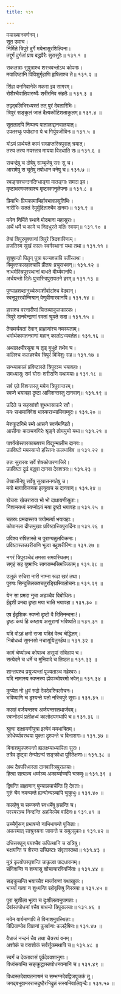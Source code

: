 ```yaml
---
title: १३१

---
```

मयाख्यानवर्णनम्।  
सूत उवाच।  
निर्मिते त्रिपुरे दुर्गे मयेनासुरशिल्पिना।  
तद्दुर्गं दुर्गतां प्राप बद्धवैरैः सुरासुरैः॥ १३१.१ ॥  
  
सकलत्राः सुपुत्राश्च शस्त्रवन्तोऽथ कोपमाः।  
मयादिष्टानि विविशुर्गृहाणि हृषिताश्च ते॥ १३१.२ ॥  
  
सिंहा वनमिवानेके मकरा इव सागरम्।  
रोशैश्चैवातिपारुष्यैः शरीरमिव संहतैः॥ १३१.३ ॥  
  
तद्वद्बलिभिरध्यस्तं तत् पुरं देवतारिभिः।  
त्रिपुरं सङ्कुलं जातं दैत्यकोटिशताकुलम्॥ १३१.४ ॥  
  
सुतलादपि निष्पत्य पातालाद्दानवालयात्।  
उपतस्थुः पयोदाभा ये च गिर्युपजीविनः॥ १३१.५ ॥  
  
योऽयं प्रार्थयते कामं सम्प्राप्तस्त्रिपुरात् त्रयात्।  
तस्य तस्य मयस्तत्र मायया विदधाति सः॥ १३१.६ ॥  
  
सचन्द्रेषु च दोषेषु साम्बुजेषु सरः सु च।  
आरामेषु स चूतेषु तपोधान वनेषु च॥ १३१.७ ॥  
  
स्वङ्गाश्चन्दनदिग्धाङ्गा मातङ्गाः समदा इव।  
मृष्टाभरणवस्त्राश्च मृष्टस्रगनुलेपनाः॥ १३१.८ ॥  
  
प्रियाभिः प्रियकामाभिर्हावभावप्रसूतिभिः।  
नारीभिः सततं रेमुर्मुदिताश्चैव दानवाः॥ १३१.९ ॥  
  
मयेन निर्मिते स्थाने मोदमाना महासुराः।  
अर्थे धर्मे च कामे च निदधुस्ते मतिः स्वयम्॥ १३१.१० ॥  
  
तेषां त्रिपुरयुक्तानां त्रिपुरे त्रिदशारिणाम्।  
व्रजतिस्म सुखं कालः स्वर्गस्थानां यथा तथा॥ १३१.११ ॥  
  
शुश्रूषन्तो पितॄन् पुत्रा पत्न्यश्चापि पतींस्तथा।  
विमुक्तकलहाश्चापि प्रीतयः प्रचुराभवन्॥ १३१.१२ ॥  
नाधर्मस्त्रिपुरस्थानां बाधते वीर्य्यवानपि।  
अर्चयन्तो दितेः पुत्रास्त्रिपुरायतने हरम्॥ १३१.१३ ॥  
  
पुण्याहशब्दानुच्चेरुराशीर्वादांश्च वेदवान्।  
स्वनूपुररवोन्मिश्रान् वेणुवीणारवानपि॥ १३१.१४ ॥  
  
हासश्च वरनारीणां चित्तव्याकुलकारकः।  
त्रिपुरे दानवेन्द्राणां रमतां श्रूयते सदा॥ १३१.१५ ॥  
  
तेषामर्चयतां देवान् ब्राह्मणांश्च नमस्यताम्।  
धर्मार्थकामतन्त्राणां महान् कालोऽभ्यवर्तत॥ १३१.१६ ॥  
  
अथालक्ष्मीरसूया च तृड् बुभुक्षे तथैव च।  
कलिश्च कलहश्चैव त्रिपुरं विविशुः सह॥ १३१.१७ ॥  
  
सन्ध्याकालं प्रविष्टास्ते त्रिपुरञ्च भयावहाः।  
समध्यासुः समं घोराः शरीराणि यथामयाः॥ १३१.१८ ॥  
  
सर्व एते विशन्तस्तु मयेन त्रिपुरान्तरम्।  
स्वप्ने भयावहा द्रृष्टा आविशन्तस्तु दानवान्॥ १३१.१९ ॥  
  
उदिते च सहस्रांशौ शुभभासाकरे रवौ।  
मयः सभामाविवेश भास्कराभ्यामिवाम्बुदः॥ १३१.२० ॥  
  
मेरुकूटनिभे रम्ये आसने स्वर्णमण्डिते।  
आसीनाः काञ्चनगिरेः श्रृङ्गे तोयमुचो यथा॥ १३१.२१ ॥  
  
पार्श्वयोस्तारकाख्यश्च विद्युन्मालीच दानवः।  
उपविष्टो मयस्यान्ते हस्तिनः कलभाविव ॥ १३१.२२ ॥  
  
ततः सुरारयः सर्वे शेषकोपारणाजिरे।  
उपविष्टा द्रृढं बद्ध्वा दानवा देवशत्रवः॥ १३१.२३ ॥  
  
तेष्वासीनेषु सर्वेषु सुखासनगतेषु च।  
मयो मायाविजनक इत्युवाच स दानवान्॥ १३१.२४ ॥  
  
खेचराः खेचरारावा भो भो दाक्षायणीसुताः।  
निशामयध्वं स्वप्नोऽयं मया द्रृष्टो भयावहः॥ १३१.२५ ॥  
  
चतस्रः प्रमदास्तत्र त्रयोमर्त्या भयावहाः।  
कोपानला दीप्तमुखाः प्रविष्टास्त्रिपुरार्दिनः॥ १३१.२६ ॥  
  
प्रविश्य रुषितास्ते च पुराण्यतुलविक्रमाः।  
प्रविष्टास्तच्छरीराणि भूत्वा बहुशरीरिणः॥ १३१.२७ ॥  
  
नगरं त्रिपुरञ्चेदं तमसा समवस्थितम्।  
सगृहं सह युष्माभिः सागराम्भसिमज्जितम्॥ १३१.२८ ॥  
  
उलूकं रुचिरा नारी नाम्ना रूढा खरं तथा।  
पुरुषः सिन्दुतिलकश्चतुरङ्घ्रिस्त्रिलोचनः॥ १३१.२९ ॥  
  
येन सा प्रमदा नुन्ना अहञ्चैव विबोधितः।  
ईद्रृशी प्रमदा द्रृष्टा मया चाति भयावहा॥ १३१.३० ॥  
  
एष ईद्रृशिकः स्वप्नो द्रृष्टो वै दितिनन्दनाः!।  
द्रृष्टः कथं हि कष्टाय असुराणां भविष्यति॥ १३१.३१ ॥  
  
यदि वोऽहं क्षमो राजा यदिदं वेत्थ चेद्धितम्।  
निबोधध्वं सुमनसो नचासूयितुमर्हथ॥ १३१.३२ ॥  
  
कामं चेर्ष्याञ्च कोपञ्च असूयां संविहाय च।  
सत्येदमे च धर्मे च मुनिवादे च तिष्ठत॥ १३१.३३ ॥  
  
शान्तयश्च प्रयुज्यन्तां पूज्यताञ्च महेश्वरः।  
यदि नामास्य स्वप्नस्य ह्येवञ्चोपरमो भवेत्॥ १३१.३४ ॥  
  
कुप्येत नो ध्रुवं रुद्रो देवदेवस्त्रिलोचनः।  
भविष्याणि च द्रृश्यन्ते यतो नस्त्रिपुरे सुराः॥ १३१.३५ ॥  
  
कलहं वर्जयन्तश्च अर्जयन्तस्तथार्जवम्।  
स्वप्नोदयं प्रतीक्षध्वं कालोदयमथापि च॥ १३१.३६ ॥  
  
श्रुत्वा दाक्षायणीपुत्रा इत्येवं मयभाषितम्।  
क्रोधेर्ष्यावस्थया युक्ता द्रृश्यन्ते च विनाशगाः॥ १३१.३७ ॥  
  
विनाशमुपपश्यन्तो ह्यलक्ष्म्याध्यापिता सुराः।  
तत्रैव द्रृष्ट्वा तेन्योऽन्यं सङ्क्रोधा पूरितेक्षणाः॥ १३१.३८ ॥  
  
अथ दैवपरिध्वस्ता दानवास्त्रिपुरालयाः।  
हित्वा सत्यञ्च धर्म्मञ्च अकार्य्याण्यपि चक्रमुः॥ १३१.३९ ॥  
  
द्विषन्ति ब्राह्मणान् पुण्यान्नचार्चन्ति हि देवताः।  
गुरुं चैव नमन्यन्ते ह्यन्योन्यञ्चापि चुक्रुधुः॥ १३१.४० ॥  
  
कलहेषु च सज्जन्ते स्वधर्मेषु ह्रसन्ति च।  
परस्परञ्च निन्दन्ति अहमित्येव वादिनः॥ १३१.४१ ॥  
  
उच्चैर्गुरून् प्रभाषन्ते नाभिभाषन्ते पूजिताः।  
अकस्मात् साश्रुनयना जायन्ते च समुत्सुकाः॥ १३१.४२ ॥  
  
दधिसक्तून् पयश्चैव कपित्थानि च रात्रिषु।  
भक्षयन्ति च शेरन्त उच्छिष्टाः संवृतास्तथा॥ १३१.४३ ॥  
  
मूत्रं कृत्वोपस्पृशन्ति चाकृत्वा पादधावनम्।  
संविशन्ति च शय्यासु शौचाचारविवर्जिताः॥ १३१.४४ ॥  
  
सङ्कुचन्ति भयाच्चैव मार्जाराणां यथाखुकः।  
भार्य्यां गत्वा न शुध्यन्ति रहोवृत्तिषु निस्त्रपाः॥ १३१.४५ ॥  
  
पुरा सुशीला भूत्वा च दुःशीलत्वमुपागताः।  
देवांस्तपोधनां श्चैव बाधन्ते त्रिपुरालयाः॥ १३१.४६ ॥  
  
मयेन वार्यमाणापि ते विनाशमुपस्थिताः।  
विप्रियाण्येव विप्राणां कुर्व्वाणाः कलहैषिणः॥ १३१.४७ ॥  
  
वैभ्राजं नन्दनं चैव तथा चैत्ररथं वनम्।  
अशोकं च वराशोकं सर्वर्त्तुकमथापि च॥ १३१.४८ ॥  
  
स्वर्गं च देवतावासं पूर्वदेववशानुगाः।  
विध्वंसयन्ति सङ्क्रुद्धास्तपोधनवनानि च॥ १३१.४९ ॥  
  
विध्वस्तदेवायतनाश्रमं च सम्भग्नदेवद्विजपूजकं तु।  
जगद्बभूवामरराजदुष्टैरभिद्रुतं सस्यमिवालिवृन्दैः॥ १३१.५० ॥